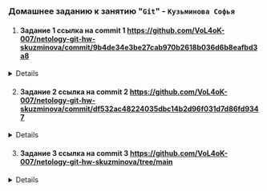 ### Домашнее заданию к занятию "`Git`" - `Кузьминова Софья`

1. #### Задание 1 ссылка на commit 1 https://github.com/VoL4oK-007/netology-git-hw-skuzminova/commit/9b4de34e3be27cab970b2618b036d6b8eafbd3a8

<details>
   <Screenshots1>Кликните сюда для просмотра</Screenshots1>

	![скрин 1 к заданию 1](https://github.com/VoL4oK-007/netology-git-hw-skuzminova/blob/main/images/1.png)

	![скрин 2 к заданию 1](https://github.com/VoL4oK-007/netology-git-hw-skuzminova/blob/main/images/2.png)

	![скрин 3 к заданию 1](https://github.com/VoL4oK-007/netology-git-hw-skuzminova/blob/main/images/3.png)

</details>

2. #### Задание 2 ссылка на commit 2 https://github.com/VoL4oK-007/netology-git-hw-skuzminova/commit/df532ac48224035dbc14b2d96f031d7d86fd9347

<details>
   <Screenshots2>Кликните сюда для просмотра</Screenshots2>

	![скрин 4 к заданию 2](https://github.com/VoL4oK-007/netology-git-hw-skuzminova/blob/main/images/4.png)

	![скрин 5 к заданию 2](https://github.com/VoL4oK-007/netology-git-hw-skuzminova/blob/main/images/5.png)

	![скрин 6 к заданию 2](https://github.com/VoL4oK-007/netology-git-hw-skuzminova/blob/main/images/6.png)

</details>

3. #### Задание 3 ссылка на commit 3 https://github.com/VoL4oK-007/netology-git-hw-skuzminova/tree/main

<details>
   <Screenshots3>Кликните сюда для просмотра</Screenshots3>

	![скрин 7 к заданию 3](https://github.com/VoL4oK-007/netology-git-hw-skuzminova/blob/main/images/7.png)

	![скрин 8 к заданию 3](https://github.com/VoL4oK-007/netology-git-hw-skuzminova/blob/main/images/8.png)

</details>
